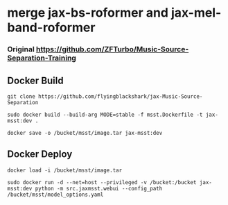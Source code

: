 # merge jax-bs-roformer and jax-mel-band-roformer
### Original https://github.com/ZFTurbo/Music-Source-Separation-Training


## Docker Build
```
git clone https://github.com/flyingblackshark/jax-Music-Source-Separation

sudo docker build --build-arg MODE=stable -f msst.Dockerfile -t jax-msst:dev .

docker save -o /bucket/msst/image.tar jax-msst:dev
```
## Docker Deploy
```
docker load -i /bucket/msst/image.tar

sudo docker run -d --net=host --privileged -v /bucket:/bucket jax-msst:dev python -m src.jaxmsst.webui --config_path /bucket/msst/model_options.yaml
```
